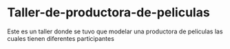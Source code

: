 # Taller-de-productora-de-peliculas
Este es un taller donde se tuvo que modelar una productora de peliculas las cuales tienen diferentes participantes
